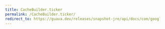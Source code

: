 ```yaml
---
title: CacheBuilder.ticker
permalink: /CacheBuilder.ticker/
redirect_to: https://guava.dev/releases/snapshot-jre/api/docs/com/google/common/cache/CacheBuilder.html#ticker-com.google.common.base.Ticker-
---
```

